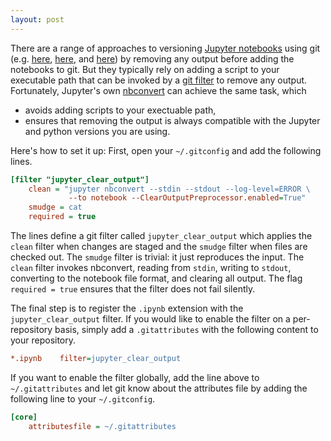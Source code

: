 ```yaml
---
layout: post
---
```


There are a range of approaches to versioning [Jupyter notebooks](http://jupyter.org/) using git (e.g. [here](https://gist.github.com/pbugnion/ea2797393033b54674af), [here](https://github.com/toobaz/ipynb_output_filter), and [here](http://timstaley.co.uk/posts/making-git-and-jupyter-notebooks-play-nice/)) by removing any output before adding the notebooks to git. But they typically rely on adding a script to your executable path that can be invoked by a [git filter](https://git-scm.com/book/en/v2/Customizing-Git-Git-Attributes#filters_a) to remove any output. Fortunately, Jupyter's own [nbconvert](http://nbconvert.readthedocs.io/en/latest/) can achieve the same task, which

* avoids adding scripts to your exectuable path,
* ensures that removing the output is always compatible with the Jupyter and python versions you are using.

Here's how to set it up: First, open your `~/.gitconfig` and add the following lines.

```ini
[filter "jupyter_clear_output"]
    clean = "jupyter nbconvert --stdin --stdout --log-level=ERROR \
             --to notebook --ClearOutputPreprocessor.enabled=True"
    smudge = cat
    required = true
```

The lines define a git filter called `jupyter_clear_output` which applies the `clean` filter when changes are staged and the `smudge` filter when files are checked out. The `smudge` filter is trivial: it just reproduces the input. The `clean` filter invokes nbconvert, reading from `stdin`, writing to `stdout`, converting to the notebook file format, and clearing all output. The flag `required = true` ensures that the filter does not fail silently.

The final step is to register the `.ipynb` extension with the `jupyter_clear_output` filter. If you would like to enable the filter on a per-repository basis, simply add a `.gitattributes` with the following content to your repository.

```ini
*.ipynb    filter=jupyter_clear_output
```

If you want to enable the filter globally, add the line above to `~/.gitattributes` and let git know about the attributes file by adding the following line to your `~/.gitconfig`.

```ini
[core]
    attributesfile = ~/.gitattributes
```
